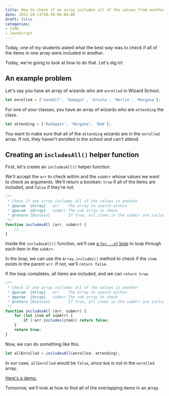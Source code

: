 ```yaml
---
title: How to check if an array includes all of the values from another with vanilla JS
date: 2022-10-11T10:30:00-04:00
draft: false
categories:
- Code
- JavaScript
---
```


Today, one of my students asked what the best way was to check if all of the items in one array were included in another.

Today, we're going to look at how to do that. Let's dig in!

## An example problem

Let's say you have an array of wizards who are `enrolled` in Wizard School.

```js
let enrolled = ['Gandalf', 'Radagst', 'Ursula', 'Merlin', 'Morgana'];
```

For one of your classes, you have an array of wizards who are `attending` the class.

```js
let attending = ['Radagast', 'Morgana', 'Bob'];
```

You want to make sure that all of the `attending` wizards are in the `enrolled` array. If not, they haven't enrolled in the school and can't attend.

## Creating an `includesAll()` helper function

First, let's create an `includesAll()` helper function.

We'll accept the `arr` to check within and the `subArr` whose values we want to check as arguments. We'll return a boolean: `true` if all of the items are included, and `false` if they're not.

```js
/**
 * Check if one array includes all of the values in another
 * @param  {Array}   arr    The array to search within
 * @param  {Array}   subArr The sub array to check
 * @return {Boolean}        If true, all items in the subArr are included in the arr
 */
function includesAll (arr, subArr) {
	// ...
}
```

Inside the `includesAll()` function, we'll use [a `for...of` loop](/the-for...of-loop-in-vanilla-js/) to loop through each item in the `subArr`.

In the loop, we can use the `Array.includes()` method to check if the `item` exists in the parent `arr`. If not, we'll `return false`.

If the loop completes, all items are included, and we can `return true`.

```js
/**
 * Check if one array includes all of the values in another
 * @param  {Array}   arr    The array to search within
 * @param  {Array}   subArr The sub array to check
 * @return {Boolean}        If true, all items in the subArr are included in the arr
 */
function includesAll (arr, subArr) {
	for (let item of subArr) {
		if (!arr.includes(item)) return false;
	}
	return true;
}
```

Now, we can do something like this.

```js
let allEnrolled = includesAll(enrolled, attending);
```

In our case, `allEnrolled` would be `false`, since `Bob` is not in the `enrolled` array.

[Here's a demo.](https://codepen.io/cferdinandi/pen/rNvoOXY?editors=0011)

Tomorrow, we'll look at how to find all of the overlapping items in an array.